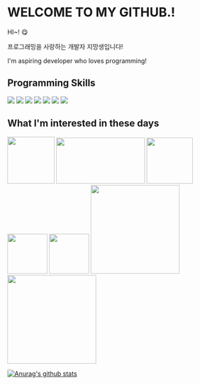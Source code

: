 

# WELCOME TO MY GITHUB.!

HI~! 😋

<p>프로그래밍을 사랑하는 개발자 지망생입니다!</p>
<p>I'm aspiring developer who loves programming!</p>

## Programming  Skills
<p>
<a id="skills">
<img src="https://img.shields.io/badge/JavaScript-F7DF1E?style=flat-square&logo=JavaScript&logoColor=black"/>
<img src="https://img.shields.io/badge/TypeScript-3178C6?style=flat-square&logo=TypeScript&logoColor=white"/>
<img src="https://img.shields.io/badge/PHP-777BB4?style=flat-square&logo=PHP&logoColor=white"/>
<img src="https://img.shields.io/badge/Android-3DDC84?style=flat-square&logo=Android&logoColor=white"/>
<img src="https://img.shields.io/badge/Java-007396?style=flat-square&logo=Java&logoColor=white"/>
<img src="https://img.shields.io/badge/Python-3776AB?style=flat-square&logo=Python&logoColor=white"/>
<img src="https://img.shields.io/badge/.NET-512BD4?style=flat-square&logo=.NET&logoColor=white"/>
  </a>
</p>

## What I'm interested in these days
<p>
  <a id="intersted1">
<img src="https://jundev.me/github/main_readme/web3" height=106>
<img src="https://cdn-ssl-devio-img.classmethod.jp/wp-content/uploads/2019/01/react.jpg" width=200 height=104>
<img src="https://www.gcreddy.com/wp-content/uploads/2021/08/Selenium-Tutorial-1.png" height=104
     </a><a id="intersted2">
<img src="https://jundev.me/github/main_readme/discordjs" height=90>
<img src="https://devs.powernukkit.org/assets/images/powernukkit-top-logo.png" height=90>
<img src="https://jundev.me/github/main_readme/pocketmine" width=200>
<img src="https://avatars.githubusercontent.com/u/77800057?s=280&v=4" width=200>
  </a>
</p>

[![Anurag's github stats](https://github-readme-stats.vercel.app/api?username=JunDev76)](https://github.com/JunDev76/github-readme-stats)
